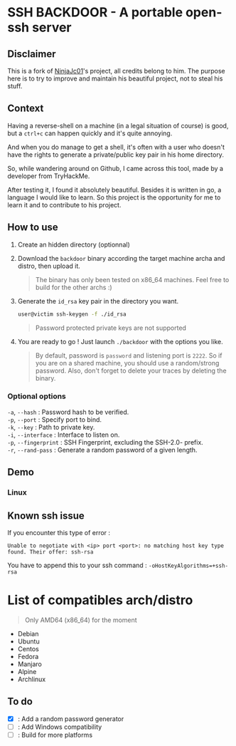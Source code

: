 # SSH BACKDOOR - A portable open-ssh server

## Disclaimer

This is a fork of [NinjaJc01](https://github.com/NinjaJc01/ssh-backdoor)'s project, all credits belong to him. 
The purpose here is to try to improve and maintain his beautiful project, not to steal his stuff.

## Context

Having a reverse-shell on a machine (in a legal situation of course) is good, but a `ctrl+c` can happen quickly and it's quite annoying.

And when you do manage to get a shell, it's often with a user who doesn't have the rights to generate a private/public key pair in his home directory.

So, while wandering around on Github, I came across this tool, made by a developer from TryHackMe.

After testing it, I found it absolutely beautiful.
Besides it is written in go, a language I would like to learn.
So this project is the opportunity for me to learn it and to contribute to his project.

## How to use

1. Create an hidden directory (optionnal)
2. Download the `backdoor` binary according the target machine archa and distro, then upload it.
    >The binary has only been tested on x86_64 machines. Feel free to build for the other archs :)

3. Generate the `id_rsa` key pair in the directory you want.
    ```bash
    user@victim ssh-keygen -f ./id_rsa
    ```
    > Password protected private keys are not supported
4. You are ready to go ! Just launch `./backdoor` with the options you like.
    >By default, password is `password` and listening port is `2222`.
    >So if you are on a shared machine, you should use a random/strong password.
    >Also, don't forget to delete your traces by deleting the binary.

### Optional options

`-a`, `--hash` : Password hash to be verified.\
`-p`, `--port` : Specify port to bind.\
`-k`, `--key` : Path to private key.\
`-i`, `--interface` : Interface to listen on.\
`-p`, `--fingerprint` : SSH Fingerprint, excluding the SSH-2.0- prefix.\
`-r`, `--rand-pass` : Generate a random password of a given length.

## Demo

### Linux


## Known ssh issue

If you encounter this type of error : 
```
Unable to negotiate with <ip> port <port>: no matching host key type found. Their offer: ssh-rsa
```

You have to append this to your ssh command : `-oHostKeyAlgorithms=+ssh-rsa`

# List of compatibles arch/distro

> Only AMD64 (x86_64) for the moment

- Debian
- Ubuntu
- Centos
- Fedora
- Manjaro
- Alpine
- Archlinux

## To do

- [x] : Add a random password generator
- [ ] : Add Windows compatibility
- [ ] : Build for more platforms
